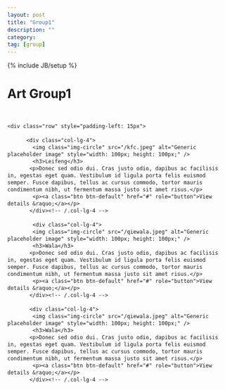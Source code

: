 ```yaml
---
layout: post
title: "Group1"
description: ""
category: 
tag: [group]
---
```

{% include JB/setup %}


<div class="content-wrapper">
         <div id="Group1" class="col-lg-12" style="padding-bottom: 3%"><h1>Art Group1</h1></div>

    <div class="row" style="padding-left: 15px">

          <div class="col-lg-4">
            <img class="img-circle" src="/kfc.jpeg" alt="Generic placeholder image" style="width: 100px; height: 100px;" />
            <h3>Leifeng</h3>
           <p>Donec sed odio dui. Cras justo odio, dapibus ac facilisis in, egestas eget quam. Vestibulum id ligula porta felis euismod semper. Fusce dapibus, tellus ac cursus commodo, tortor mauris condimentum nibh, ut fermentum massa justo sit amet risus.</p>
            <p><a class="btn btn-default" href="#" role="button">View details &raquo;</a></p>
           </div><!-- /.col-lg-4 -->

            <div class="col-lg-4">
            <img class="img-circle" src="/qiewala.jpeg" alt="Generic placeholder image" style="width: 100px; height: 100px;" />
            <h3>Wala</h3>
           <p>Donec sed odio dui. Cras justo odio, dapibus ac facilisis in, egestas eget quam. Vestibulum id ligula porta felis euismod semper. Fusce dapibus, tellus ac cursus commodo, tortor mauris condimentum nibh, ut fermentum massa justo sit amet risus.</p>
            <p><a class="btn btn-default" href="#" role="button">View details &raquo;</a></p>
           </div><!-- /.col-lg-4 -->

           <div class="col-lg-4">
            <img class="img-circle" src="/qiewala.jpeg" alt="Generic placeholder image" style="width: 100px; height: 100px;" />
            <h3>Wala</h3>
           <p>Donec sed odio dui. Cras justo odio, dapibus ac facilisis in, egestas eget quam. Vestibulum id ligula porta felis euismod semper. Fusce dapibus, tellus ac cursus commodo, tortor mauris condimentum nibh, ut fermentum massa justo sit amet risus.</p>
            <p><a class="btn btn-default" href="#" role="button">View details &raquo;</a></p>
           </div><!-- /.col-lg-4 -->
  </div>
</div>

